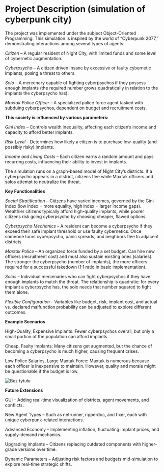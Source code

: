 # Project Description (simulation of cyberpunk city)


The project was implemented under the subject Object-Oriented Programming.
This simulation is inspired by the world of “Cyberpunk 2077,” demonstrating interactions among several types of agents:

*Citizen* – A regular resident of Night City, with limited funds and some level of cybernetic augmentation.

*Cyberpsycho* – A citizen driven insane by excessive or faulty cybernetic implants, posing a threat to others.

*Solo* – A mercenary capable of fighting cyberpsychos if they possess enough implants (the required number grows quadratically in relation to the implants the cyberpsycho has).

*Maxtak Police Officer* – A specialized police force agent tasked with subduing cyberpsychos, dependent on budget and recruitment costs.


**This society is influenced by various parameters:**


*Gini Index* – Controls wealth inequality, affecting each citizen’s income and capacity to afford better implants.

*Risk Level* – Determines how likely a citizen is to purchase low-quality (and possibly risky) implants.

*Income and Living Costs* – Each citizen earns a random amount and pays recurring costs, influencing their ability to invest in implants.

The simulation runs on a graph-based model of Night City’s districts. 
If a cyberpsycho appears in a district, citizens flee while Maxtak officers and solos attempt to neutralize the threat.


**Key Functionalities**


*Social Stratification* – Citizens have varied incomes, governed by the Gini Index (low index = more equality, high index = larger income gaps).
Wealthier citizens typically afford high-quality implants, while poorer citizens risk going cyberpsycho by choosing cheaper, flawed options.

*Cyberpsycho Mechanics* – A resident can become a cyberpsycho if they exceed their safe implant threshold or use faulty cybernetics. 
Once someone turns cyberpsycho, panic spreads, and neighbors flee to adjacent districts.

*Maxtak Police* – An organized force funded by a set budget.
Can hire new officers (recruitment cost) and must also sustain existing ones (salaries).
The stronger the cyberpsycho (number of implants), the more officers required for a successful takedown (1:1 ratio in basic implementation).

*Solos* – Individual mercenaries who can fight cyberpsychos if they have enough implants to match the threat.
The relationship is quadratic: for every implant a cyberpsycho has, the solo needs that number squared to fight them alone.

*Flexible Configuration* – Variables like budget, risk, implant cost, and actual vs. declared malfunction probability can be adjusted to explore different outcomes.


**Example Scenarios**


High-Quality, Expensive Implants:
Fewer cyberpsychos overall, but only a small portion of the population can afford implants.

Cheap, Faulty Implants:
Many citizens get augmented, but the chance of becoming a cyberpsycho is much higher, causing frequent crises.

Low Police Salaries, Large Maxtak Force:
Maxtak is numerous because each officer is inexpensive to maintain. However, quality and morale might be questionable if the budget is low.


![Bez tytułu](https://github.com/user-attachments/assets/65079e0c-647d-4e1b-a02f-3455aa4f765b)


**Future Extensions**

GUI – Adding real-time visualization of districts, agent movements, and conflicts.

New Agent Types – Such as netrunner, ripperdoc, and fixer, each with unique cyberpunk-related interactions.

Advanced Economy – Implementing inflation, fluctuating implant prices, and supply-demand mechanics.

Upgrading Implants – Citizens replacing outdated components with higher-grade versions over time.

Dynamic Parameters – Adjusting risk factors and budgets mid-simulation to explore real-time strategic shifts.
